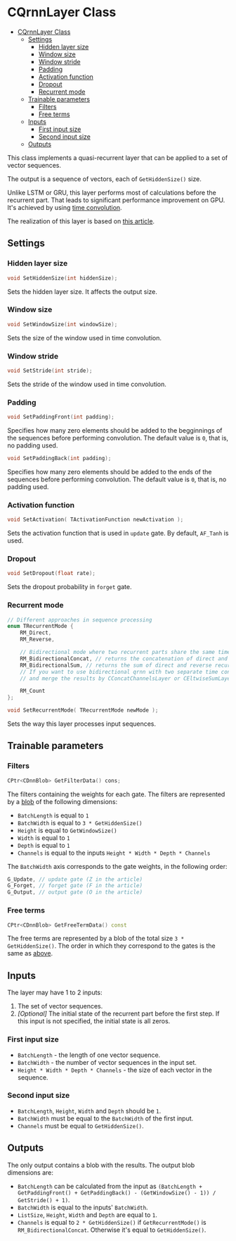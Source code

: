 # CQrnnLayer Class

<!-- TOC -->

- [CQrnnLayer Class](#cqrnnlayer-class)
    - [Settings](#settings)
        - [Hidden layer size](#hidden-layer-size)
        - [Window size](#window-size)
        - [Window stride](#window-stride)
        - [Padding](#padding)
        - [Activation function](#activation-function)
        - [Dropout](#dropout)
        - [Recurrent mode](#recurrent-mode)
    - [Trainable parameters](#trainable-parameters)
        - [Filters](#filters)
        - [Free terms](#free-terms)
    - [Inputs](#inputs)
        - [First input size](#first-input-size)
        - [Second input size](#second-input-size)
    - [Outputs](#outputs)

<!-- /TOC -->

This class implements a quasi-recurrent layer that can be applied to a set of vector sequences.

The output is a sequence of vectors, each of `GetHiddenSize()` size.

Unlike LSTM or GRU, this layer performs most of calculations before the recurrent part.
That leads to significant performance improvement on GPU.
It's achieved by using [time convolution](ConvolutionLayers/TimeConvLayer.md).

The realization of this layer is based on [this article](https://arxiv.org/abs/1611.01576).

## Settings

### Hidden layer size

```c++
void SetHiddenSize(int hiddenSize);
```

Sets the hidden layer size. It affects the output size.

### Window size

```c++
void SetWindowSize(int windowSize);
```

Sets the size of the window used in time convolution.

### Window stride

```c++
void SetStride(int stride);
```

Sets the stride of the window used in time convolution.

### Padding

```c++
void SetPaddingFront(int padding);
```

Specifies how many zero elements should be added to the begginnings of the sequences before performing convolution. The default value is `0`, that is, no padding used.

```c++
void SetPaddingBack(int padding);
```

Specifies how many zero elements should be added to the ends of the sequences before performing convolution. The default value is `0`, that is, no padding used.

### Activation function

```c++
void SetActivation( TActivationFunction newActivation );
```

Sets the activation function that is used in `update` gate. By default, `AF_Tanh` is used.

### Dropout

```c++
void SetDropout(float rate);
```

Sets the dropout probability in `forget` gate.

### Recurrent mode

```c++
// Different approaches in sequence processing
enum TRecurrentMode {
    RM_Direct,
    RM_Reverse,

    // Bidirectional mode where two recurrent parts share the same time convolution
    RM_BidirectionalConcat, // returns the concatenation of direct and reverse recurrents
    RM_BidirectionalSum, // returns the sum of direct and reverse recurrents
    // If you want to use bidirectional qrnn with two separate time convolutions create 2 CQrnnLayers
    // and merge the results by CConcatChannelsLayer or CEltwiseSumLayer

    RM_Count
};

void SetRecurrentMode( TRecurrentMode newMode );
```

Sets the way this layer processes input sequences.

## Trainable parameters

### Filters

```c++
CPtr<CDnnBlob> GetFilterData() cons;
```

The filters containing the weights for each gate. The filters are represented by a [blob](DnnBlob.md) of the following dimensions:

- `BatchLength` is equal to `1`
- `BatchWidth` is equal to `3 * GetHiddenSize()`
- `Height` is equal to `GetWindowSize()`
- `Width` is equal to `1`
- `Depth` is equal to `1`
- `Channels` is equal to the inputs `Height * Width * Depth * Channels`

The `BatchWidth` axis corresponds to the gate weights, in the following order:

```c++
G_Update, // update gate (Z in the article)
G_Forget, // forget gate (F in the article)
G_Output, // output gate (O in the article)
```

### Free terms

```c++
CPtr<CDnnBlob> GetFreeTermData() const
```

The free terms are represented by a blob of the total size `3 * GetHiddenSize()`. The order in which they correspond to the gates is the same as [above](#filters).

## Inputs

The layer may have 1 to 2 inputs:

1. The set of vector sequences.
2. *[Optional]* The initial state of the recurrent part before the first step. If this input is not specified, the initial state is all zeros.

### First input size

- `BatchLength` - the length of one vector sequence.
- `BatchWidth` - the number of vector sequences in the input set.
- `Height * Width * Depth * Channels` - the size of each vector in the sequence.

### Second input size

- `BatchLength`, `Height`, `Width` and `Depth` should be `1`.
- `BatchWidth` must be equal to the `BatchWidth` of the first input.
- `Channels` must be equal to `GetHiddenSize()`.

## Outputs

The only output contains a blob with the results. The output blob dimensions are:

- `BatchLength` can be calculated from the input as `(BatchLength + GetPaddingFront() + GetPaddingBack() - (GetWindowSize() - 1)) / GetStride() + 1)`.
- `BatchWidth` is equal to the inputs' `BatchWidth`.
- `ListSize`, `Height`, `Width` and `Depth` are equal to `1`.
- `Channels` is equal to `2 * GetHiddenSize()` if `GetRecurrentMode()` is `RM_BidirectionalConcat`. Otherwise it's equal to `GetHiddenSize()`.
